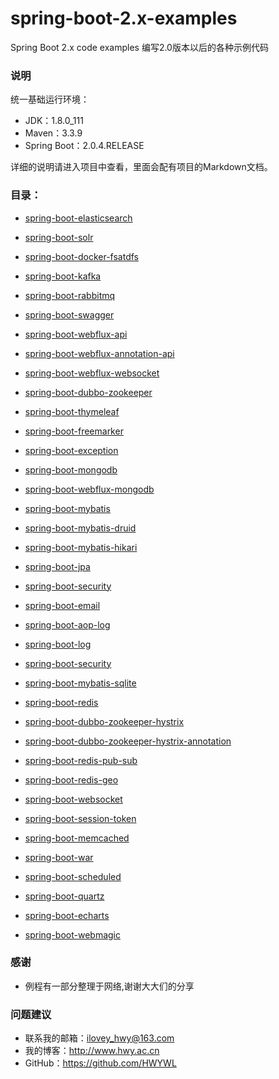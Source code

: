 # spring-boot-2.x-examples
Spring Boot 2.x code examples 编写2.0版本以后的各种示例代码

### 说明
统一基础运行环境：
* JDK：1.8.0_111
* Maven：3.3.9
* Spring Boot：2.0.4.RELEASE

详细的说明请进入项目中查看，里面会配有项目的Markdown文档。

### 目录：
* [spring-boot-elasticsearch](https://github.com/HWYWL/spring-boot-2.x-examples/tree/master/spring-boot-elasticsearch)

* [spring-boot-solr](https://github.com/HWYWL/spring-boot-2.x-examples/tree/master/spring-boot-solr)

* [spring-boot-docker-fsatdfs](https://github.com/HWYWL/spring-boot-2.x-examples/tree/master/spring-boot-docker-fsatdfs)

* [spring-boot-kafka](https://github.com/HWYWL/spring-boot-2.x-examples/tree/master/spring-boot-kafka)

* [spring-boot-rabbitmq](https://github.com/HWYWL/spring-boot-2.x-examples/tree/master/spring-boot-rabbitmq)

* [spring-boot-swagger](https://github.com/HWYWL/spring-boot-2.x-examples/tree/master/spring-boot-swagger)

* [spring-boot-webflux-api](https://github.com/HWYWL/spring-boot-2.x-examples/tree/master/spring-boot-webflux-api)

* [spring-boot-webflux-annotation-api](https://github.com/HWYWL/spring-boot-2.x-examples/tree/master/spring-boot-webflux-annotation-api)

* [spring-boot-webflux-websocket](https://github.com/HWYWL/spring-boot-2.x-examples/tree/master/spring-boot-webflux-websocket)

* [spring-boot-dubbo-zookeeper](https://github.com/HWYWL/spring-boot-2.x-examples/tree/master/spring-boot-dubbo-zookeeper)

* [spring-boot-thymeleaf](https://github.com/HWYWL/spring-boot-2.x-examples/tree/master/spring-boot-thymeleaf)

* [spring-boot-freemarker](https://github.com/HWYWL/spring-boot-2.x-examples/tree/master/spring-boot-freemarker)

* [spring-boot-exception](https://github.com/HWYWL/spring-boot-2.x-examples/tree/master/spring-boot-exception)

* [spring-boot-mongodb](https://github.com/HWYWL/spring-boot-2.x-examples/tree/master/spring-boot-mongodb)

* [spring-boot-webflux-mongodb](https://github.com/HWYWL/spring-boot-2.x-examples/tree/master/spring-boot-webflux-mongodb)

* [spring-boot-mybatis](https://github.com/HWYWL/spring-boot-2.x-examples/tree/master/spring-boot-mybatis)

* [spring-boot-mybatis-druid](https://github.com/HWYWL/spring-boot-2.x-examples/tree/master/spring-boot-mybatis-druid)

* [spring-boot-mybatis-hikari](https://github.com/HWYWL/spring-boot-2.x-examples/tree/master/spring-boot-mybatis-hikari)

* [spring-boot-jpa](https://github.com/HWYWL/spring-boot-2.x-examples/tree/master/spring-boot-jpa)

* [spring-boot-security](https://github.com/HWYWL/spring-boot-2.x-examples/tree/master/spring-boot-security)

* [spring-boot-email](https://github.com/HWYWL/spring-boot-2.x-examples/tree/master/spring-boot-email)

* [spring-boot-aop-log](https://github.com/HWYWL/spring-boot-2.x-examples/tree/master/spring-boot-aop-log)

* [spring-boot-log](https://github.com/HWYWL/spring-boot-2.x-examples/tree/master/spring-boot-log)

* [spring-boot-security](https://github.com/HWYWL/spring-boot-2.x-examples/tree/master/spring-boot-security)

* [spring-boot-mybatis-sqlite](https://github.com/HWYWL/spring-boot-2.x-examples/tree/master/spring-boot-mybatis-sqlite)

* [spring-boot-redis](https://github.com/HWYWL/spring-boot-2.x-examples/tree/master/spring-boot-redis)

* [spring-boot-dubbo-zookeeper-hystrix](https://github.com/HWYWL/spring-boot-2.x-examples/tree/master/spring-boot-dubbo-zookeeper-hystrix)

* [spring-boot-dubbo-zookeeper-hystrix-annotation](https://github.com/HWYWL/spring-boot-2.x-examples/tree/master/spring-boot-dubbo-zookeeper-hystrix-annotation)

* [spring-boot-redis-pub-sub](https://github.com/HWYWL/spring-boot-2.x-examples/tree/master/spring-boot-redis-pub-sub)

* [spring-boot-redis-geo](https://github.com/HWYWL/spring-boot-2.x-examples/tree/master/spring-boot-redis-geo)

* [spring-boot-websocket](https://github.com/HWYWL/spring-boot-2.x-examples/tree/master/spring-boot-websocket)

* [spring-boot-session-token](https://github.com/HWYWL/spring-boot-2.x-examples/tree/master/spring-boot-session-token)

* [spring-boot-memcached](https://github.com/HWYWL/spring-boot-2.x-examples/tree/master/spring-boot-memcached)

* [spring-boot-war](https://github.com/HWYWL/spring-boot-2.x-examples/tree/master/spring-boot-war) 

* [spring-boot-scheduled](https://github.com/HWYWL/spring-boot-2.x-examples/tree/master/spring-boot-scheduled) 

* [spring-boot-quartz](https://github.com/HWYWL/spring-boot-2.x-examples/tree/master/spring-boot-quartz)

* [spring-boot-echarts](https://github.com/HWYWL/spring-boot-2.x-examples/tree/master/spring-boot-echarts) 

* [spring-boot-webmagic](https://github.com/HWYWL/spring-boot-2.x-examples/tree/master/spring-boot-webmagic) 


### 感谢
- 例程有一部分整理于网络,谢谢大大们的分享


### 问题建议

- 联系我的邮箱：ilovey_hwy@163.com
- 我的博客：http://www.hwy.ac.cn
- GitHub：https://github.com/HWYWL
